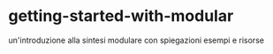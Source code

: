 # getting-started-with-modular
un'introduzione alla sintesi modulare con spiegazioni esempi e risorse
